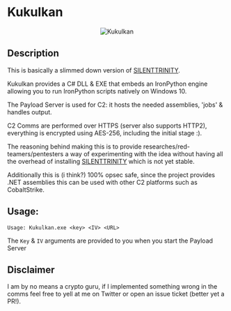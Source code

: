 # Kukulkan

<p align="center">
  <img src="https://upload.wikimedia.org/wikipedia/commons/thumb/d/d9/YaxchilanDivineSerpent.jpg/170px-YaxchilanDivineSerpent.jpg" alt="Kukulkan"/>
</p>

## Description

This is basically a slimmed down version of [SILENTTRINITY](https://github.com/byt3bl33d3r/SILENTTRINITY).

Kukulkan provides a C# DLL & EXE that embeds an IronPython engine allowing you to run IronPython scripts natively on Windows 10.

The Payload Server is used for C2: it hosts the needed assemblies, 'jobs' &  handles output.

C2 Comms are performed over HTTPS (server also supports HTTP2), everything is encrypted using AES-256, including the initial stage :).

The reasoning behind making this is to provide researches/red-teamers/pentesters a way of experimenting with the idea without having all the overhead of installing [SILENTTRINITY](https://github.com/byt3bl33d3r/SILENTTRINITY) which is not yet stable.

Additionally this is (i think?) 100% opsec safe, since the project provides .NET assemblies this can be used with other C2 platforms such as CobaltStrike.

## Usage:

```Usage: Kukulkan.exe <key> <IV> <URL>```


The ```Key``` & ```IV``` arguments are provided to you when you start the Payload Server


## Disclaimer 

I am by no means a crypto guru, if I implemented something wrong in the comms feel free to yell at me on Twitter or open an issue ticket (better yet a PR!).